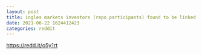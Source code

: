 ```yaml
--- 
layout: post 
title: ingles markets investors (repo participants) found to be linked to 200+ cayman accounts 
date: 2021-06-22 1624412423 
categories: reddit 
--- 
```

https://redd.it/o5y1rt